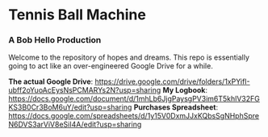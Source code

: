 # Tennis Ball Machine
### A Bob Hello Production

Welcome to the repository of hopes and dreams. This repo is essentially going to 
act like an over-engineered Google Drive for a while. 

**The actual Google Drive**: https://drive.google.com/drive/folders/1xPYifI-ubff2oYuoAcEysNsPCMARYs2N?usp=sharing
**My Logbook**: https://docs.google.com/document/d/1mhLb6JjgPaysgPV3im6T5khlV32FGKS3B0Cr3BoM6uY/edit?usp=sharing
**Purchases Spreadsheet**: https://docs.google.com/spreadsheets/d/1y15V0DxmJJxKQbsSgNHphSpreN6DVS3arViV8eSiI4A/edit?usp=sharing

